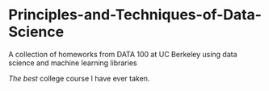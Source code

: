 # Principles-and-Techniques-of-Data-Science
A collection of homeworks from DATA 100 at UC Berkeley using data science and machine learning libraries

*The best* college course I have ever taken.
